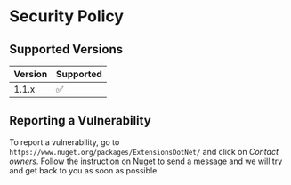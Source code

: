 # Security Policy

## Supported Versions

| Version | Supported          |
| ------- | ------------------ |
| 1.1.x   | :white_check_mark: |

## Reporting a Vulnerability

To report a vulnerability, go to `https://www.nuget.org/packages/ExtensionsDotNet/` and click on *Contact owners*. Follow the instruction on Nuget to send a message and we will try and get back to you as soon as possible.
